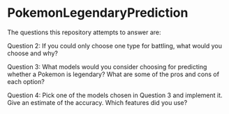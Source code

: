# PokemonLegendaryPrediction
The questions this repository attempts to answer are:

Question 2: If you could only choose one type for battling, what would you choose and why?

Question 3: What models would you consider choosing for predicting whether a Pokemon is legendary? What are some of the pros and cons of each option?

Question 4: Pick one of the models chosen in Question 3 and implement it. Give an estimate of the accuracy. Which features did you use?
